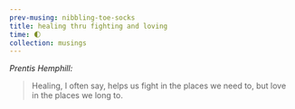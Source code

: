 ```yaml
--- 
prev-musing: nibbling-toe-socks
title: healing thru fighting and loving
time: 🌓
collection: musings
---
```

<cite>Prentis Hemphill:</cite>
> Healing, I often say, helps us fight 
in the places we need to, but love in the 
places we long to. 